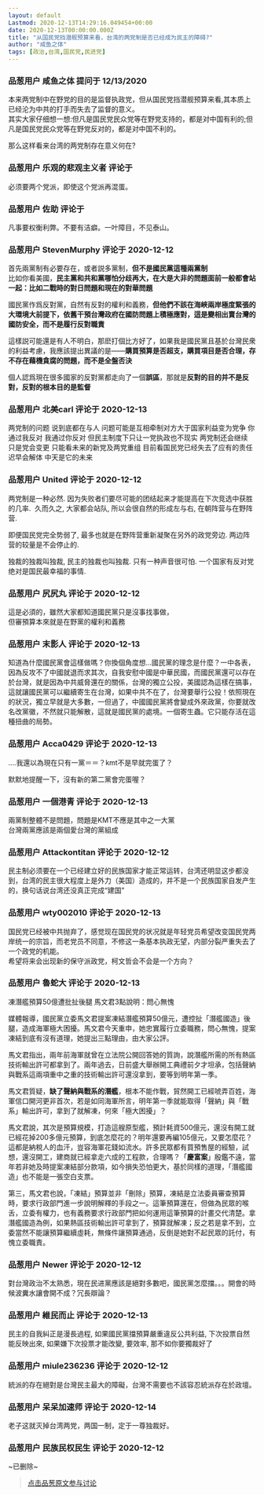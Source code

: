 ```yaml
---
layout: default
Lastmod: 2020-12-13T14:29:16.049454+00:00
date: 2020-12-13T00:00:00.000Z
title: "从国民党挡潜舰预算来看，台湾的两党制是否已经成为民主的障碍?"
author: "咸鱼之体"
tags: [政治,台湾,国民党,民进党]
---
```



### 品葱用户 **咸鱼之体** 提问于 12/13/2020
    
本来两党制中在野党的目的是监督执政党，但从国民党挡潜舰预算来看,其本质上已经沦为中共的打手而失去了监督的意义。  
其实大家仔细想一想:但凡是国民党民众党等在野党支持的，都是对中国有利的;但凡是国民党民众党等在野党反对的，都是对中国不利的。  
  
那么这样看来台湾的两党制存在意义何在?
    
                

### 品葱用户 **乐观的悲观主义者** 评论于 
        
必须要两个党派，即使这个党派再混蛋。
        
                

### 品葱用户 **佐助** 评论于 
        
凡事要权衡利弊。不要有洁癖。一叶障目，不见泰山。
        
                

### 品葱用户 **StevenMurphy** 评论于 2020-12-12
        
首先兩黨制有必要存在，或者説多黨制，**但不是國民黨這種兩黨制**  
比如你看美國，**民主黨和共和黨哪怕分歧再大，在大是大非的問題面前一般都會站一起：比如二戰時的對日問題和現在的對華問題**  
  
國民黨作爲反對黨，自然有反對的權利和義務，**但他們不該在海峽兩岸極度緊張的大環境大前提下，依舊干預台灣政府在國防問題上積極應對，這是變相出賣台灣的國防安全，而不是履行反對職責**  
  
這樣説可能還是有人不明白，那麽打個比方好了，如果我是國民黨且基於台灣民衆的利益考慮，我應該提出異議的是——**購買預算是否超支，購買項目是否合理，存不存在藉機貪腐的問題，而不是全盤否決**  
  
個人認爲現在很多國家的反對黨都走向了一個**誤區**，那就是**反對的目的并不是反對，反對的根本目的是監督**
        
                

### 品葱用户 **北美carl** 评论于 2020-12-13
        
两党制的问题 说到底都在与人 问题可能是互相牵制对方大于国家利益变为党争 你通过我反对 我通过你反对 但民主制度下只让一党执政也不现实 两党制还会继续 只是党会变更 只能看未来的新党及两党重组 目前看国民党已经失去了应有的责任 迟早会解体 中天是它的未来
        
                

### 品葱用户 **United** 评论于 2020-12-12
        
两党制是一种必然. 因为失败者们要尽可能的团结起来才能提高在下次竞选中获胜的几率.  久而久之, 大家都会站队, 所以会很自然的形成左与右, 在朝阵营与在野阵营.    
  
即便国民党完全势弱了, 最多也就是在野阵营重新凝聚在另外的政党旁边. 两边阵营的较量是不会停止的.   
  
独裁的独裁叫独裁, 民主的独裁也叫独裁. 只有一种声音很可怕. 一个国家有反对党绝对是国民最幸福的事情.
        
                

### 品葱用户 **尻尻丸** 评论于 2020-12-12
        
這是必須的，雖然大家都知道國民黨只是沒事找事做，  
但審預算本來就是在野黨的權利和義務
        
                

### 品葱用户 **末影人** 评论于 2020-12-13
        
知道為什麼國民黨會這樣做嗎？你換個角度想…國民黨的理念是什麼？一中各表，因為反攻不了中國就退而求其次，自我安慰中國是中華民國，而國民黨還可以存在於台灣，就是因為中共威脅還在的關係，台灣的獨立公投，美國認為這樣在搞事，這就讓國民黨可以繼續寄生在台灣，如果中共不在了，台灣要舉行公投！依照現在的狀況，獨立早就是大多數，一但過了，中國國民黨將會變成外來政黨，你要就改名改黨徽，不然就只能解散，這就是國民黨的處境。一個寄生蟲。它只能存活在這種扭曲的局勢。
        
                

### 品葱用户 **Acca0429** 评论于 2020-12-13
        
....我還以為現在只有一黨＝＝？kmt不是早就完蛋了？  
  
默默地提醒一下，沒有新的第二黨會完蛋喔？
        
                

### 品葱用户 **一個港青** 评论于 2020-12-13
        
兩黨制整體不是問題，問題是KMT不應是其中之一大黨  
台灣兩黨應該是兩個愛台灣的黨組成
        
                

### 品葱用户 **Attackontitan** 评论于 2020-12-12
        
民主制必须要在一个已经建立好的民族国家才能正常运转，台湾还明显这步都没到，台湾的民主很大程度上是外力（美国）造成的，并不是一个民族国家自发产生的，换句话说台湾还没真正完成“建国”
        
                

### 品葱用户 **wty002010** 评论于 2020-12-13
        
国民党已经被中共抛弃了，感觉现在国民党的状况就是年轻党员希望改变国民党两岸统一的宗旨，而老党员不同意，不修这一条基本执政无望，内部分裂严重失去了一个政党的机能。  
希望将来会出现新的保守派政党，柯文哲会不会是一个方向？
        
                

### 品葱用户 **魯蛇大** 评论于 2020-12-13
        
凍潛艦預算50億遭批扯後腿 馬文君3點說明：問心無愧  
  
  
媒體報導，國民黨立委馬文君提案凍結潛艦預算50億元，遭控扯「潛艦國造」後腿，造成海軍極大困擾。馬文君今天重申，她忠實履行立委職務，問心無愧，提案凍結到底有沒有道理，她提出三點理由，由大家公評。  
  
馬文君指出，兩年前海軍就曾在立法院公開回答她的質詢，說潛艦所需的所有熱區技術輸出許可都拿到了。兩年過去，日前盛大舉辦開工典禮前夕才坦承，包括聲納與戰系這兩項重中之重的技術輸出許可還沒拿到，要等到明年第一季。  
  
馬文君質疑，**缺了聲納與戰系的潛艦**，根本不能作戰，貿然開工已經唬弄百姓，海軍信口開河更非首次，若是如同海軍所言，明年第一季就能取得「聲納」與「戰系」輸出許可，拿到了就解凍，何來「極大困擾」？  
  
馬文君說，其次是預算規模，打造這艘原型艦，預計耗資500億元，還沒有開工就已經花掉200多億元預算，到底怎麼花的？明年還要再編105億元，又要怎麼花？這都是納稅人的血汗，豈容海軍花錢如流水。許多民眾都有買預售屋的經驗，試想，還沒開工，建商就已經拿走六成的工程款，合理嗎？「**慶富案**」殷鑑不遠，當年若非她及時提案凍結部分款項，如今損失恐怕更大，基於同樣的道理，「潛艦國造」也不能是一張空白支票。  
  
第三，馬文君也說，「凍結」預算並非「刪除」預算，凍結是立法委員審查預算時，要求行政部門進一步說明解釋的手段之一。這筆預算還在，但做為民眾的喉舌，立委有權力，也有義務要求行政部門把如何運用這筆預算的計畫交代清楚。拿潛艦國造為例，如果熱區技術輸出許可拿到了，預算就解凍；反之若是拿不到，立委當然不能讓預算繼續虛耗，無條件讓預算通過，反倒是她對不起民眾的託付，有愧立委職責。
        
                

### 品葱用户 **Newer** 评论于 2020-12-12
        
對台灣政治不太熟悉，現在民进黨應該是絕對多數吧，國民黨怎麼擋。。。開會的時候波糞水讓會開不成？冗長辯論？
        
                

### 品葱用户 **維民而止** 评论于 2020-12-13
        
民主的自我糾正是漫長過程, 如果國民黨擋預算嚴重違反公共利益, 下次投票自然能反映出來, 如果嫌下次投票才能改變, 要效率, 那不如你要獨裁好了
        
                

### 品葱用户 **miule236236** 评论于 2020-12-12
        
統派的存在絕對是台灣民主最大的障礙，台灣不需要也不該容忍統派存在於政壇。
        
                

### 品葱用户 **呆呆加速师** 评论于 2020-12-14
        
老子这就灭掉台湾两党，两国一制，定于一尊独裁好。
        
                

### 品葱用户 **民族民权民生** 评论于 2020-12-12
        
~已删除~
        
                





> [点击品葱原文参与讨论](https://pincong.rocks/question/34515)

